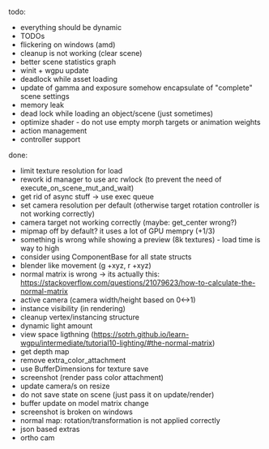 todo:
 * everything should be dynamic
 * TODOs
 * flickering on windows (amd)
 * cleanup is not working (clear scene)
 * better scene statistics graph
 * winit + wgpu update
 * deadlock while asset loading
 * update of gamma and exposure somehow encapsulate of "complete" scene settings
 * memory leak
 * dead lock while loading an object/scene (just sometimes)
 * optimize shader - do not use empty morph targets or animation weights
 * action management
 * controller support

done:
 * limit texture resolution for load
 * rework id manager to use arc rwlock (to prevent the need of execute_on_scene_mut_and_wait)
 * get rid of async stuff -> use exec queue
 * set camera resolution per default (otherwise target rotation controller is not working correctly)
 * camera target not working correctly (maybe: get_center wrong?)
 * mipmap off by default? it uses a lot of GPU mempry (+1/3)
 * something is wrong while showing a preview (8k textures) - load time is way to high
 * consider using ComponentBase for all state structs
 * blender like movement (g +xyz, r +xyz)
 * normal matrix is wrong -> its actually this: https://stackoverflow.com/questions/21079623/how-to-calculate-the-normal-matrix
 * active camera (camera width/height based on 0<->1)
 * instance visibility (in rendering)
 * cleanup vertex/instancing structure
 * dynamic light amount
 * view space ligthning (https://sotrh.github.io/learn-wgpu/intermediate/tutorial10-lighting/#the-normal-matrix)
 * get depth map
 * remove extra_color_attachment
 * use BufferDimensions for texture save
 * screenshot (render pass color attachment)
 * update camera/s on resize
 * do not save state on scene (just pass it on update/render)
 * buffer update on model matrix change
 * screenshot is broken on windows
 * normal map: rotation/transformation is not applied correctly
 * json based extras
 * ortho cam